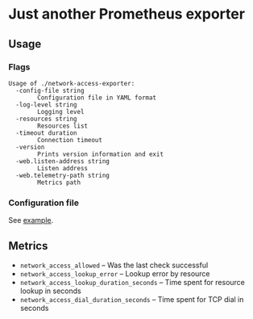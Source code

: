 # Just another Prometheus exporter

## Usage

### Flags

```
Usage of ./network-access-exporter:
  -config-file string
    	Configuration file in YAML format
  -log-level string
    	Logging level
  -resources string
    	Resources list
  -timeout duration
    	Connection timeout
  -version
    	Prints version information and exit
  -web.listen-address string
    	Listen address
  -web.telemetry-path string
    	Metrics path
```

### Configuration file

See [example](config.example.yaml).

## Metrics

* `network_access_allowed` – Was the last check successful
* `network_access_lookup_error` – Lookup error by resource
* `network_access_lookup_duration_seconds` – Time spent for resource lookup in seconds
* `network_access_dial_duration_seconds` – Time spent for TCP dial in seconds
